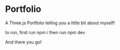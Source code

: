 # Portfolio

A Three.js Portfolio telling you a little bit about myself!

to run, first run npm i
then run npm dev

And there you go!
